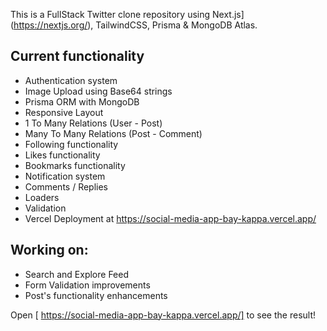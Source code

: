 This is a FullStack Twitter clone repository using Next.js](https://nextjs.org/), TailwindCSS, Prisma & MongoDB Atlas.

## Current functionality

- Authentication system
- Image Upload using Base64 strings
- Prisma ORM with MongoDB
- Responsive Layout
- 1 To Many Relations (User - Post)
- Many To Many Relations (Post - Comment)
- Following functionality
- Likes functionality
- Bookmarks functionality
- Notification system
- Comments / Replies
- Loaders
- Validation
- Vercel Deployment at https://social-media-app-bay-kappa.vercel.app/

## Working on:
- Search and Explore Feed
- Form Validation improvements
- Post's functionality enhancements

Open [ https://social-media-app-bay-kappa.vercel.app/] to see the result! 
